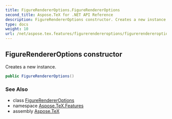 ```yaml
---
title: FigureRendererOptions.FigureRendererOptions
second_title: Aspose.TeX for .NET API Reference
description: FigureRendererOptions constructor. Creates a new instance
type: docs
weight: 10
url: /net/aspose.tex.features/figurerendereroptions/figurerendereroptions/
---
```

## FigureRendererOptions constructor

Creates a new instance.

```csharp
public FigureRendererOptions()
```

### See Also

* class [FigureRendererOptions](../)
* namespace [Aspose.TeX.Features](../../figurerendereroptions/)
* assembly [Aspose.TeX](../../../)


